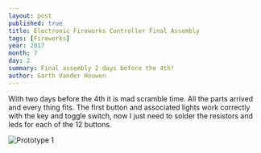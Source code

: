 ```yaml
---
layout: post
published: true
title: Electronic Fireworks Controller Final Assembly
tags: [Fireworks]
year: 2017
month: 7
day: 2
summary: Final assembly 2 days before the 4th!
author: Garth Vander Houwen
---
```


With two days before the 4th it is mad scramble time. All the parts arrived and every thing fits.  The first button and associated lights work correctly with the key and toggle switch, now I just need to solder the resistors and leds for each of the 12 buttons. 

<div class="col-6">
    <img alt="Prototype 1" src="{{ "/assets/img/fireworks/08_final_fatigue_green_2.jpg" | relative_url }}" class="img-fluid" />
</div>